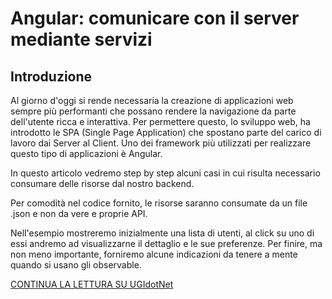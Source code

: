 # Angular: comunicare con il server mediante servizi
## Introduzione

Al giorno d'oggi si rende necessaria la creazione di applicazioni web sempre più performanti che possano rendere la navigazione da parte dell'utente ricca e interattiva.
Per permettere questo, lo sviluppo web, ha introdotto le SPA (Single Page Application) che spostano parte del carico di lavoro dai Server al Client.
Uno dei framework più utilizzati per realizzare questo tipo di applicazioni è Angular.

In questo articolo vedremo step by step alcuni casi in cui risulta necessario consumare delle risorse dal nostro backend.

Per comodità nel codice fornito, le risorse saranno consumate da un file .json e non da vere e proprie API.

Nell'esempio mostreremo inizialmente una lista di utenti, al click su uno di essi andremo ad visualizzarne il dettaglio e le sue preferenze. Per finire, ma non meno importante, forniremo alcune indicazioni da tenere a mente quando si usano gli observable.

[CONTINUA LA LETTURA SU UGIdotNet](https://www.ugidotnet.org/articoli/1879/Angular-comunicare-con-il-server-mediante-servizi) 
		